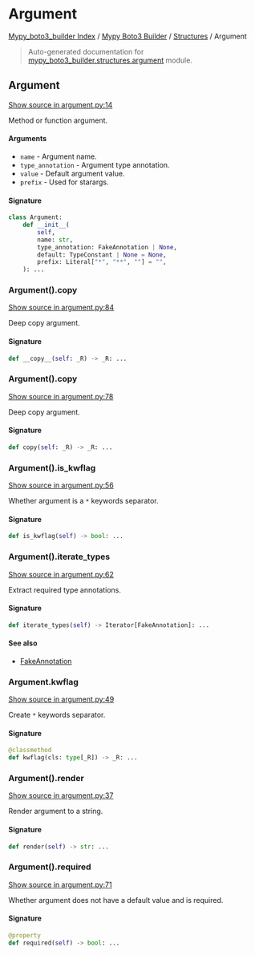 # Argument

[Mypy_boto3_builder Index](../../README.md#mypy_boto3_builder-index) /
[Mypy Boto3 Builder](../index.md#mypy-boto3-builder) /
[Structures](./index.md#structures) /
Argument

> Auto-generated documentation for [mypy_boto3_builder.structures.argument](https://github.com/youtype/mypy_boto3_builder/blob/main/mypy_boto3_builder/structures/argument.py) module.

## Argument

[Show source in argument.py:14](https://github.com/youtype/mypy_boto3_builder/blob/main/mypy_boto3_builder/structures/argument.py#L14)

Method or function argument.

#### Arguments

- `name` - Argument name.
- `type_annotation` - Argument type annotation.
- `value` - Default argument value.
- `prefix` - Used for starargs.

#### Signature

```python
class Argument:
    def __init__(
        self,
        name: str,
        type_annotation: FakeAnnotation | None,
        default: TypeConstant | None = None,
        prefix: Literal["*", "**", ""] = "",
    ): ...
```

### Argument().__copy__

[Show source in argument.py:84](https://github.com/youtype/mypy_boto3_builder/blob/main/mypy_boto3_builder/structures/argument.py#L84)

Deep copy argument.

#### Signature

```python
def __copy__(self: _R) -> _R: ...
```

### Argument().copy

[Show source in argument.py:78](https://github.com/youtype/mypy_boto3_builder/blob/main/mypy_boto3_builder/structures/argument.py#L78)

Deep copy argument.

#### Signature

```python
def copy(self: _R) -> _R: ...
```

### Argument().is_kwflag

[Show source in argument.py:56](https://github.com/youtype/mypy_boto3_builder/blob/main/mypy_boto3_builder/structures/argument.py#L56)

Whether argument is a `*` keywords separator.

#### Signature

```python
def is_kwflag(self) -> bool: ...
```

### Argument().iterate_types

[Show source in argument.py:62](https://github.com/youtype/mypy_boto3_builder/blob/main/mypy_boto3_builder/structures/argument.py#L62)

Extract required type annotations.

#### Signature

```python
def iterate_types(self) -> Iterator[FakeAnnotation]: ...
```

#### See also

- [FakeAnnotation](../type_annotations/fake_annotation.md#fakeannotation)

### Argument.kwflag

[Show source in argument.py:49](https://github.com/youtype/mypy_boto3_builder/blob/main/mypy_boto3_builder/structures/argument.py#L49)

Create `*` keywords separator.

#### Signature

```python
@classmethod
def kwflag(cls: type[_R]) -> _R: ...
```

### Argument().render

[Show source in argument.py:37](https://github.com/youtype/mypy_boto3_builder/blob/main/mypy_boto3_builder/structures/argument.py#L37)

Render argument to a string.

#### Signature

```python
def render(self) -> str: ...
```

### Argument().required

[Show source in argument.py:71](https://github.com/youtype/mypy_boto3_builder/blob/main/mypy_boto3_builder/structures/argument.py#L71)

Whether argument does not have a default value and is required.

#### Signature

```python
@property
def required(self) -> bool: ...
```
